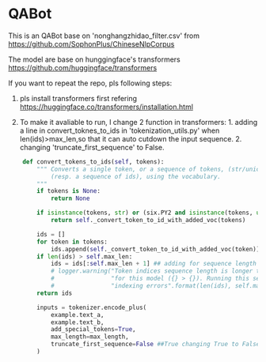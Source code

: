 # QABot

This is an QABot base on 'nonghangzhidao_filter.csv' from https://github.com/SophonPlus/ChineseNlpCorpus 

The model are base on hunggingface's transformers https://github.com/huggingface/transformers

If you want to repeat the repo, pls following steps:

1. pls install transformers first refering https://huggingface.co/transformers/installation.html

2. To make it avaliable to run, I change 2 function in transformers: 1. adding a line in convert_toknes_to_ids in 'tokenization_utils.py' when len(ids)>max_len,so that it can auto cutdown the input sequence. 2. changing 'truncate_first_sequence' to False.
```python
    def convert_tokens_to_ids(self, tokens):
        """ Converts a single token, or a sequence of tokens, (str/unicode) in a single integer id
            (resp. a sequence of ids), using the vocabulary.
        """
        if tokens is None:
            return None

        if isinstance(tokens, str) or (six.PY2 and isinstance(tokens, unicode)):
            return self._convert_token_to_id_with_added_voc(tokens)

        ids = []
        for token in tokens:
            ids.append(self._convert_token_to_id_with_added_voc(token))
        if len(ids) > self.max_len:
            ids = ids[:self.max_len + 1] ## adding for sequence length  cutdown(添加了这一行,并且注释掉了下面3行)
            # logger.warning("Token indices sequence length is longer than the specified maximum sequence length "
            #                "for this model ({} > {}). Running this sequence through the model will result in "
            #                "indexing errors".format(len(ids), self.max_len))
        return ids
```
```python
        inputs = tokenizer.encode_plus(
            example.text_a,
            example.text_b,
            add_special_tokens=True,
            max_length=max_length,
            truncate_first_sequence=False ##True changing True to False # We're truncating the first sequence in priority
        )
```
